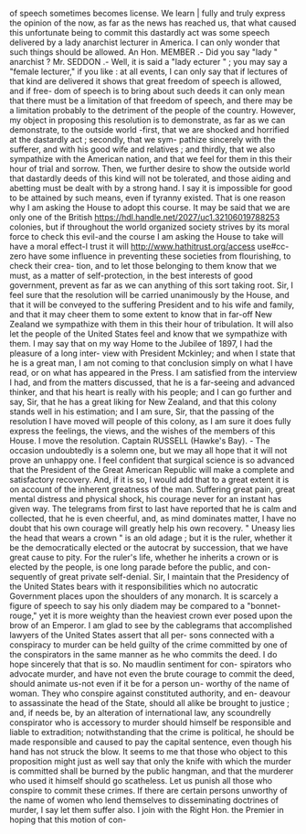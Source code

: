 of speech sometimes becomes license. We learn | fully and truly express the opinion of the now, as far as the news has reached us, that what caused this unfortunate being to commit this dastardly act was some speech delivered by a lady anarchist lecturer in America. I can only wonder that such things should be allowed. An Hon. MEMBER .- Did you say "lady " anarchist ? Mr. SEDDON .- Well, it is said a "lady ecturer " ; you may say a "female lecturer," if you like : at all events, I can only say that if lectures of that kind are delivered it shows that great freedom of speech is allowed, and if free- dom of speech is to bring about such deeds it can only mean that there must be a limitation of that freedom of speech, and there may be a limitation probably to the detriment of the people of the country. However, my object in proposing this resolution is to demonstrate, as far as we can demonstrate, to the outside world -first, that we are shocked and horrified at the dastardly act ; secondly, that we sym- pathize sincerely with the sufferer, and with his good wife and relatives ; and thirdly, that we also sympathize with the American nation, and that we feel for them in this their hour of trial and sorrow. Then, we further desire to show the outside world that dastardly deeds of this kind will not be tolerated, and those aiding and abetting must be dealt with by a strong hand. I say it is impossible for good to be attained by such means, even if tyranny existed. That is one reason why I am asking the House to adopt this course. It may be said that we are only one of the British https://hdl.handle.net/2027/uc1.32106019788253 colonies, but if throughout the world organized society strives by its moral force to check this evil-and the course I am asking the House to take will have a moral effect-I trust it will http://www.hathitrust.org/access use#cc-zero have some influence in preventing these societies from flourishing, to check their crea- tion, and to let those belonging to them know that we must, as a matter of self-protection, in the best interests of good government, prevent as far as we can anything of this sort taking root. Sir, I feel sure that the resolution will be carried unanimously by the House, and that it will be conveyed to the suffering President and to his wife and family, and that it may cheer them to some extent to know that in far-off New Zealand we sympathize with them in this their hour of tribulation. It will also let the people of the United States feel and know that we sympathize with them. I may say that on my way Home to the Jubilee of 1897, I had the pleasure of a long inter- view with President Mckinley; and when I state that he is a great man, I am not coming to that conclusion simply on what I have read, or on what has appeared in the Press. I am satisfied from the interview I had, and from the matters discussed, that he is a far-seeing and advanced thinker, and that his heart is really with his people; and I can go further and say, Sir, that he has a great liking for New Zealand, and that this colony stands well in his estimation; and I am sure, Sir, that the passing of the resolution I have moved will people of this colony, as I am sure it does fully express the feelings, the views, and the wishes of the members of this House. I move the resolution. Captain RUSSELL (Hawke's Bay). - The occasion undoubtedly is a solemn one, but we may all hope that it will not prove an unhappy one. I feel confident that surgical science is so advanced that the President of the Great American Republic will make a complete and satisfactory recovery. And, if it is so, I would add that to a great extent it is on account of the inherent greatness of the man. Suffering great pain, great mental distress and physical shock, his courage never for an instant has given way. The telegrams from first to last have reported that he is calm and collected, that he is even cheerful, and, as mind dominates matter, I have no doubt that his own courage will greatly help his own recovery. " Uneasy lies the head that wears a crown " is an old adage ; but it is the ruler, whether it be the democratically elected or the autocrat by succession, that we have great cause to pity. For the ruler's life, whether he inherits a crown or is elected by the people, is one long parade before the public, and con- sequently of great private self-denial. Sir, I maintain that the Presidency of the United States bears with it responsibilities which no autocratic Government places upon the shoulders of any monarch. It is scarcely a figure of speech to say his only diadem may be compared to a "bonnet-rouge," yet it is more weighty than the heaviest crown ever posed upon the brow of an Emperor. I am glad to see by the cablegrams that accomplished lawyers of the United States assert that all per- sons connected with a conspiracy to murder can be held guilty of the crime committed by one of the conspirators in the same manner as he who commits the deed. I do hope sincerely that that is so. No maudlin sentiment for con- spirators who advocate murder, and have not even the brute courage to commit the deed, should animate us-not even if it be for a person un- worthy of the name of woman. They who conspire against constituted authority, and en- deavour to assassinate the head of the State, should all alike be brought to justice ; and, if needs be, by an alteration of international law, any scoundrelly conspirator who is accessory to murder should himself be responsible and liable to extradition; notwithstanding that the crime is political, he should be made responsible and caused to pay the capital sentence, even though his hand has not struck the blow. It seems to me that those who object to this proposition might just as well say that only the knife with which the murder is committed shall be burned by the public hangman, and that the murderer who used it himself should go scatheless. Let us punish all those who conspire to commit these crimes. If there are certain persons unworthy of the name of women who lend themselves to disseminating doctrines of murder, I say let them suffer also. I join with the Right Hon. the Premier in hoping that this motion of con- 